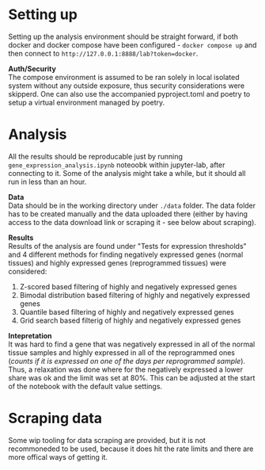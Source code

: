 # Setting up
Setting up the analysis environment should be straight forward, if both docker and docker compose have been configured - `docker compose up` and then connect to `http://127.0.0.1:8888/lab?token=docker`. 

**Auth/Security**  
The compose environment is assumed to be ran solely in local isolated system without any outside exposure, thus security considerations were skipperd. One can also use the accompanied pyproject.toml and poetry to setup a virtual environment managed by poetry.

# Analysis
All the results should be reproducable just by running `gene_expression_analysis.ipynb` noteoobk within jupyter-lab, after connecting to it. Some of the analysis might take a while, but it should all run in less than an hour.

**Data**  
Data should be in the working directory under `./data` folder. The data folder has to be created manually and the data uploaded there (either by having access to the data download link or scraping it - see below about scraping).

**Results**  
Results of the analysis are found under "Tests for expression thresholds" and 4 different methods for finding negatively expressed genes (normal tissues) and highly expressed genes (reprogrammed tissues) were considered:

1. Z-scored based filtering of highly and negatively expressed genes
2. Bimodal distribution based filtering of highly and negatively expressed genes
3. Quantile based filtering of highly and negatively expressed genes
4. Grid search based filterig of highly and negatively expressed genes

**Intepretation**  
It was hard to find a gene that was negatively expressed in all of the normal tissue samples and highly expressed in all of the reprogrammed ones (*counts if it is expressed on one of the days per reprogrammed sample*). Thus, a relaxation was done where for the negatively expressed a lower share was ok and the limit was set at 80%. This can be adjusted at the start of the notebook with the default value settings.

# Scraping data
Some wip tooling for data scraping are provided, but it is not recommoneded to be used, because it does hit the rate limits and there are more offical ways of getting it.